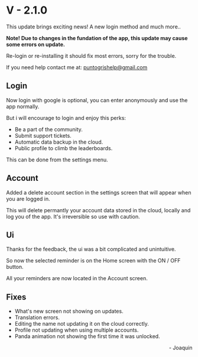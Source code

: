 # V - 2.1.0

This update brings exciting news! A new login method and much more..

**Note! Due to changes in the fundation of the app, this update may cause some errors on update.**

Re-login or re-installing it should fix most errors, sorry for the trouble.

If you need help contact me at: puntogrishelp@gmail.com 


## Login
Now login with google is optional, you can enter anonymously and use the app normally.

But i will encourage to login and enjoy this perks:

- Be a part of the community.
- Submit support tickets.
- Automatic data backup in the cloud.
- Public profile to climb the leaderboards.

This can be done from the settings menu.

## Account
Added a delete account section in the settings screen that will appear when you are logged in.

This will delete permantly your account data stored in the cloud, locally and log you of the app. It's irreversible so use with caution.

## Ui

Thanks for the feedback, the ui was a bit complicated and unintuitive.

So now the selected reminder is on the Home screen with the ON / OFF button.

All your reminders are now located in the Account screen.

## Fixes
- What's new screen not showing on updates.
- Translation errors.
- Editing the name not updating it on the cloud correctly.
- Profile not updating when using multiple accounts.
- Panda animation not showing the first time it was unlocked.

<div style="text-align: right">- Joaquin</div>
